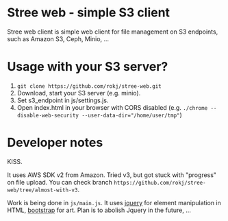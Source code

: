 # Stree web - simple S3 client
Stree web client is simple web client for file management on S3 endpoints, such as Amazon S3, Ceph, Minio, ... 

# Usage with your S3 server?
1. `git clone https://github.com/rokj/stree-web.git`
2. Download, start your S3 server (e.g. minio).
3. Set s3_endpoint in js/settings.js.
4. Open index.html in your browser with CORS disabled (e.g. `./chrome --disable-web-security --user-data-dir="/home/user/tmp"`)

# Developer notes
KISS. 
  
It uses AWS SDK v2 from Amazon. Tried v3, but got stuck with "progress" on file upload. You can check branch `https://github.com/rokj/stree-web/tree/almost-with-v3`.

Work is being done in `js/main.js`. It uses [jquery](https://jquery.com/) for element manipulation in HTML, [bootstrap](https://getbootstrap.com/) for art. Plan is to abolish Jquery in the future, ...
